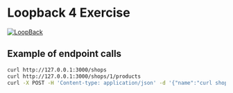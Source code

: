 # Loopback 4 Exercise

[![LoopBack](https://github.com/strongloop/loopback-next/raw/master/docs/site/imgs/branding/Powered-by-LoopBack-Badge-(blue)-@2x.png)](http://loopback.io/)

## Example of endpoint calls 

```bash
curl http://127.0.0.1:3000/shops
curl http://127.0.0.1:3000/shops/1/products
curl -X POST -H 'Content-type: application/json' -d '{"name":"curl shop","description":"A shop created from curl"}' http://127.0.0.1:3000/shops
```
